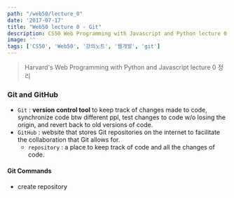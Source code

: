 ```yaml
---
path: "/web50/lecture_0"
date: '2017-07-17'
title: "Web50 lecture 0 - Git"
description: CS50 Web Programming with Javascript and Python lecture 0 정리
image: ''
tags: ['CS50', 'Web50', '강의노트', '웹개발', 'git']
---
```

> Harvard's Web Programming with Python and Javascript lecture 0 정리

### Git and GitHub
- `Git` : __version control tool__ to keep track of changes made to code, synchronize code btw different ppl, test changes to code w/o losing the origin, and revert back to old versions of code.
- `GitHub` : website that stores Git repositories on the internet to facilitate the collaboration that Git allows for.
    - `repository` : a place to keep track of code and all the changes of code.

#### Git Commands
- create repository